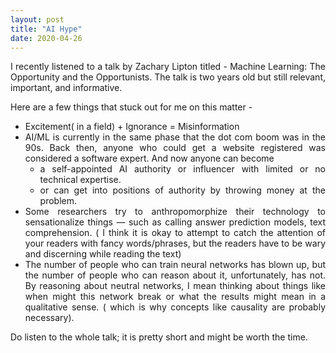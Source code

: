 ```yaml
---
layout: post
title: "AI Hype"
date: 2020-04-26
---
```


<style>body {text-align: justify}</style>

I recently listened to a talk by Zachary Lipton titled - Machine Learning: The Opportunity and the Opportunists. The talk is two years old but still relevant, important, and informative.

Here are a few things that stuck out for me on this matter -

- Excitement( in a field) + Ignorance = Misinformation
- AI/ML is currently in the same phase that the dot com boom was in the 90s. Back then, anyone who could get a website registered was considered a software expert. And now anyone can become
  - a self-appointed AI authority or influencer with limited or no technical expertise.
  - or can get into positions of authority by throwing money at the problem.
- Some researchers try to anthropomorphize their technology to sensationalize things — such as calling answer prediction models, text comprehension. ( I think it is okay to attempt to catch the attention of your readers with fancy words/phrases, but the readers have to be wary and discerning while reading the text)
- The number of people who can train neural networks has blown up, but the number of people who can reason about it, unfortunately, has not. By reasoning about neutral networks, I mean thinking about things like when might this network break or what the results might mean in a qualitative sense. ( which is why concepts like causality are probably necessary).

Do listen to the whole talk; it is pretty short and might be worth the time.
